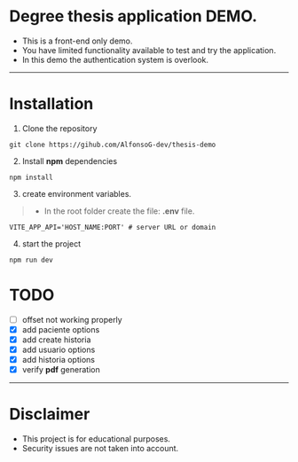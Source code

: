 # Degree thesis application DEMO.
- This is a front-end only demo.
- You have limited functionality available to test and try the application.
- In this demo the authentication system is overlook.

----

# Installation
1. Clone the repository
```shell
git clone https://gihub.com/AlfonsoG-dev/thesis-demo
```
2. Install **npm** dependencies
```shell
npm install
```
3. create environment variables.
>- In the root folder create the file: **.env** file.
```env
VITE_APP_API='HOST_NAME:PORT' # server URL or domain
```
4. start the project
```shell
npm run dev
```

# TODO
- [ ] offset not working properly
- [x] add paciente options
- [x] add create historia
- [x] add usuario options
- [x] add historia options
- [x] verify **pdf** generation

----


# Disclaimer
- This project is for educational purposes.
- Security issues are not taken into account.
